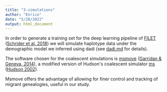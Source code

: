 ```yaml
---
title: "3-simulations"
author: "Enrico"
date: "5/20/2022"
output: html_document
---
```


In order to generate a training set for the deep learning pipeline of [FILET](https://github.com/kr-colab/FILET) ([Schrider et al. 2018](https://journals.plos.org/plosgenetics/article?id=10.1371/journal.pgen.1007341)) we will simulate haplotype data under the demographic model we inferred using dadi (see [dadi.md](../2-infer_demographic_history/dadi/dadi.md) for details).

The software chosen for the coalescent simulations is [msmove](https://github.com/genevalab/msmove) ([Garridan & Geneva, 2014](http://dx.doi.org/10.6084/m9.figshare.1060474)), a modified version of Hudson's coalescent simulator [ms](http://home.uchicago.edu/~rhudson1/source/mksamples.html) ([Hudson 2002](https://academic.oup.com/bioinformatics/article/18/2/337/225783?login=true)).

Msmove offers the advantage of allowing for finer control and tracking of migrant genealogies, useful in our study.

